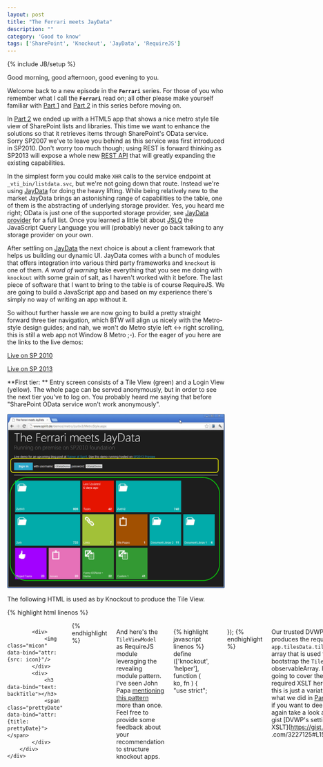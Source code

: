 ```yaml
---
layout: post
title: "The Ferrari meets JayData"
description: ""
category: 'Good to know'
tags: ['SharePoint', 'Knockout', 'JayData', 'RequireJS']
---
```

{% include JB/setup %}


Good morning, good afternoon, good evening to you.


Welcome back to a new episode in the **`Ferrari`** series. For
those of you who remember what I call the **`Ferrari`** read on; all other please make yourself familiar with
[Part 1] and [Part 2] in this series before moving on.

In [Part 2] we
ended up with a HTML5 app that shows a nice metro style tile view of SharePoint lists and libraries. This time we want
to enhance the solutions  so that it retrieves items through SharePoint's OData service. Sorry SP2007 we've to leave
you behind as this service was first introduced in
SP2010. Don't worry too much though; using REST is forward thinking as SP2013
 will expose a whole new [REST API] that will
 greatly expanding the existing capabilities.

In the simplest form you could make `XHR` calls to the service endpoint at `_vti_bin/listdata.svc`,
but we're not going down that route.
Instead we're using [JayData] for doing the heavy lifting. While being relatively new to the market JayData brings an
astonishing range of capabilities to the
table, one of them is the abstracting of underlying storage provider. Yes, you heard me right;
OData is just one of the supported storage provider, see [JayData provider] for a full list.
Once you learned a little bit about [JSLQ] the JavaScript Query Language you will (probably) never go back talking to
 any storage provider on your own.

After settling on [JayData] the next choice is about a client framework that helps us building our dynamic UI.
JayData comes with a bunch of modules that offers integration into various third party frameworks and `knockout` is one of them.
*A word of warning* take everything that you see me doing with `knockout` with some grain of salt,
as I haven't worked with it before.
The last piece of software that I want to bring to
the table is of course RequireJS. We are going to build a JavaScript app and based on my experience there's simply
no way of writing an app without it.

So without further hassle  we are now going to build a pretty straight forward three tier navigation,
which BTW will align us nicely with the Metro-style design guides; and nah, we won't do Metro style left <-> right
scrolling, this is still a web app not Window 8 Metro ;-). For the eager of you here are the links to the live demos:


[Live on SP 2010 ](http://www.spirit.de/demos/metro/zurbv3/MetroStyle.aspx)

[Live on SP 2013 ](https://spirit2013preview-public.sharepoint.com/zurbv3/MetroStyle.aspx)

**First tier: ** Entry screen consists of a Tile View (green) and a Login View (yellow). The whole page can be
served anonymously, but in order to see the next tier you've to log on. You probably heard me saying that before "SharePoint
 OData service won't work anonymously".

![Tile View](/img/2012-08-01-TileView.jpg)

The following HTML is used as by Knockout to produce the Tile View.

{% highlight html linenos %}
<div class="row" id="tileVM">
    <div class="twelve columns tiles"
         data-bind="foreach: TileData, updateTilesOnce: true">
        <div class="live-tile" data-stops="100%" data-speed="750" data-delay="-1"
             data-bind="class: color + ' ' + size,
                        attr: {'data-mode': mode ? mode : '', 'data-direction': direction} ,
                        click: $root.goToDetail">
            <span class="tile-title" data-bind="text: title"></span>
            <span class="badge" data-bind="text: count"></span>

            <div>
                <img class="micon" data-bind="attr: {src: icon}"/>
            </div>
            <div>
                <h3 data-bind="text: backTitle"></h3>
                <span class="prettyDate" data-bind="attr: {title: prettyDate}"></span>
            </div>
        </div>
    </div>
</div>
{% endhighlight %}


And here's the `TileViewModel` as RequireJS module leveraging the revealing module pattern. I've seen John Papa
[mentioning this pattern](http://johnpapa.net/spapost2) more than once. Feel free to provide some feedback about your
 recommendation to structure knockout apps.

{% highlight javascript linenos %}
define (['knockout', 'helper'], function ( ko, fn ) {
    "use strict";

    return function () {
        // ko observables
        var userId = ko.observable ().subscribeTo ('userId'),
            selectedList = ko.observable ().subscribeTo ('selectedList'),
            TileData = ko.observableArray ([]),
        // functions
            goToDetail;

        // end of var declaration

        goToDetail = function ( tile, event ) {
            if ( userId () !== 'anonymous' ) {

                selectedList (fn.cleanup (tile.title));
                location.hash = '/view/' + selectedList ();
            }
            else {
                alert (' Make sure to log on.');
            }
        };

        // Bootstrap
        TileData (app.tilesData.tiles.tile);


        // Return public methods
        return{
            userId : userId,
            TileData : TileData,
            goToDetail : goToDetail
        };
    };
});
{% endhighlight %}

Our trusted DVWP produces the required `app.tilesData.tiles.tile` array that is used to bootstrap the `TileData`
observableArray. I'm not going to cover the required XSLT here as this is just a variation what we did in [Part 2],
but if you want to deep dive again take a look at this gist [DVWP's settings and XSLT](https://gist.github
.com/3227125#L150).

Here's the HTML for the login area and the related LogonViewModel.

{% highlight html linenos %}
 <div id="logonVM">
    <div data-bind="visible: userId() !== 'anonymous' " style="display: none;">
        You're logged on as: <span class="success label" data-bind="text: userId"></span>
    </div>
    <div data-bind="visible: userId() === 'anonymous' " style="display: none;">
        <a href="#" data-bind="attr: {href: loginURL}" class="button"> Sign
            in</a>
        with username: <span class="secondary label">ODataDemo</span> password: <span class="secondary label">OData!Demo</span>
    </div>
</div>
{% endhighlight %}


{% highlight javascript linenos %}
define (['knockout'], function ( ko ) {
    "use strict";

    return function () {
        var userId = ko.observable (app.configMap.userId).publishOn ('userId'),
            loginURL;

        loginURL = ko.computed (function () {
            return '../_layouts/Authenticate.aspx?Source=' + encodeURIComponent (location.pathname) + location.hash;
        });

        // Return public methods
        return {
            userId : userId,
            loginURL : loginURL
        }
    }
});
{% endhighlight %}


**Second tier: ** The Login View (yellow) will show your username once you're logged in and by clicking on one of the
tiles you'll see 10 items of the chosen list or library. Bear in mind that this is a demo, but adding paging,
sorting and filtering per data source **in the UI** would be a pretty straight forward as they are already
implemented in the ListingViewModel.

![Listing View](/img/2012-08-01-ListingView.jpg)

**Third tier: ** By clicking on one of the level 2 tiles you'll see the full detail information on the right. One of
the benefits of working with OData is that is allows you to get multiple related information in single call,
which greatly simplifies your life as client side app developer.

From the [OData website](http://www.odata.org/documentation/uri-conventions/#ExpandSystemQueryOption)

> A URI with a $expand System Query Option indicates that Entries associated with the Entry or Collection of Entries
> identified by the Resource Path section of the URI must be represented inline (i.e. eagerly loaded). For example,
> if you want to identify a category and its products, you could use two URIs (and execute two requests),
> one for /Categories(1) and one for /Categories(1)/Products. The '$expand' option allows you to identify related
> Entries with a single URI such that a graph of Entries could be retrieved with a single HTTP request.



![Detail View](/img/2012-08-01-DetailView.jpg)

For this demo I haven't separated the Listing and the Detail view and the Detail view is just an un-styled list of
properties for the current item.
For a larger application it would probably make sense to separate the views and work the detail view a little bit
 out `;-)`.

To see the full html and JS that is involved take  a look at [this gist](https://gist.github.com/3227125),
I'm going to concentrate on the parts that deal with the JayData configuration here.

But before we can do that, we need to take quick look how all the various VMs are integrated by RequireJS. As in
almost every standard
RequireJS app there's a `main.js` file that allows you to configure various aspects and then kick off your app.

{% highlight javascript linenos %}
require.config({
   //By default load any module IDs from js/lib
    baseUrl : 'libs',
    paths : {
       // Try loading from CDN first
       ...

require(['app'], function (app) {
    // we can safely kick of the app even before document.ready
    app.init();
});
{% endhighlight %}

Within app.js we define dependencies on the various VMs that you've seen earlier and within the `init` method we use
`ko.applyBindings()` to bind them to the corresponding element in the DOM. As said I'm new to knockout,
so I leave to the experts if that's a recommend pattern or not.  At least it's working,
so it can't be totally wrong ;-).
  Path.js is used as a light alternative to sammy.js in order to setup some URL rules. As you can see Ryan Niemeyer's
  excellent [postbox] -a native ko pubsub sytem- is used to notify subscribers whenever changes occur.

[postbox]: http://www.knockmeout.net/2012/05/using-ko-native-pubsub.html

{% highlight javascript linenos %}
define (['jquery', 'knockout', 'LogonVM', 'TileVM', 'ListingVM', 'postbox', 'path', 'appData', 'kocBH' ],
    function ( $, ko, LogonVM, TileVM, ListingVM, postbox ) {
        "use strict";

        var init = function () {

            // Exposing ko as global
            window.ko = window.ko || ko;
            var $tileContainer = $ ('#tileVM');

            // Configuring JayData to use current site's Odata service
            app.context = new app.MetroStyleDataContext ({ name : 'oData', oDataServiceHost : '../_vti_bin/listdata.svc' });

            // binding ko to the appropriate container
            ko.applyBindings (new TileVM (), document.getElementById ('tileVM'));
            ko.applyBindings (new LogonVM (), document.getElementById ('logonVM'));
            ko.applyBindings (new ListingVM (), document.getElementById ('listingVM'));

            // Client-side routes. Path exposed as global via shim configuration
            function toggleTiles() {
                var isVisible = $tileContainer.css ('display') === 'block';
                isVisible ? $tileContainer.slideUp (300) : $tileContainer.slideDown (300);
            }

            Path.map ("#/view/:list").to (function () {
                postbox.publish ('selectedList', this.params.list);
            }).enter (toggleTiles);

            Path.map ("(#)").to (function () {
                postbox.publish ('selectedList', '');
            }).enter (toggleTiles);

            Path.listen ();
        };

        return {
            init : init
        }

    });
{% endhighlight %}


Boy, Rainer! All those talk about RequireJS and knockout basics. I'm already familiar with it,
so where's the beef? You promised to tell us about JayData, didn't you?

Yes I did and here you go.

**Part 1**: Retrieving ListingView date via OData service.

{% highlight javascript linenos %}
 postbox.subscribe ("selectedList", function ( newValue ) {
    if ( app.configMap.userId === 'anonymous' ) {
        return alert ('Make sure to log on.');
    }
    if ( newValue !== '' ) {
        // Clean out existing itemDetail
        itemDetail ([]);
        var base = app.context[newValue],
            myBase = _.extend ({}, base),
            sortExp = 'it.' + orderBy ();

        if ( orderAsc () ) {
            _.extend (myBase, myBase.orderBy (sortExp));
        }
        else {
            _.extend (myBase, myBase.orderByDescending (sortExp));
        }
        _.each (includeArray (), function ( inc ) {
            _.extend (myBase, myBase.include (inc));
        });
        myBase.map (chooseMap (newValue))
            .take (take ())
            .toArray (allItems);
    }
    else {
        // Clean out existing allItems
        allItems ([]);
        // Clean out existing itemDetail
        itemDetail ([]);
    }
});
{% endhighlight %}

Within ListingViewModel.js you find the above  `postbox.subcriber` that listen to any change in the
`selectedList` channel. After checking if there's a non empty value and that the user is already logged in [JayData]
takes over.

1. `app.context` knows about all lists and libraries, so here we use `base` to select a specific one
`var base = app.context[newValue]`

2. `orderBy()` or `orderByDescending()` are using the default sorting criteria . This can be modified during
runtime by updating the `OrderAsc` and `OrderBy` observables.

 3. `include()` in OData terms maps to the OData `$expand` verb. Default settings here are `CreatedBy` and
 `ModifiedBy`. There's a `includeArray()` observabelArray that is used to store the ones you're interested in.

 4. `map()` mapping or projection is another important feature that allows you to select specific fields instead
 of retrieving all information. I'm using the `chooseMap()` method here in order to retrieve a small set of fields based on
 their availability e.g. `Title` vs. `Name` vs `URL`.

5. `take()` allows you to restrict the number of items returned by the system. Again a observable is used to store
the default.

6. `toArray()` and finally this method is used to update the `allItems` observableArray. For those of you that are
curious how that works under the cover, take a look at the [following blog post](http://jaydata
 .org/blog/how-to-use-jaydata-with-knockoutjs).

**Part 2**: Retrieving the Detail View data for a selected item.

{% highlight javascript linenos %}
 showDetails = function (currItem) {
    var currentList = selectedList();

    app.context[currentList]
        .single(function (item) {
            return item.Id == this.Id
        },
        {Id : currItem.Id},
        function (item) {
            var keyValue = [];
            _.each(item.toJSON(), function (val, key) {
                keyValue.push({"key" : key, "val" : val});
            });
            itemDetail([]);
            ko.utils.arrayPushAll(itemDetail(), keyValue);
            itemDetail.valueHasMutated();
        });
};
{% endhighlight %}

Come on, that's almost too easy isn't it? This time we're using [JSLQ]\`s `.single` method to retrieve ONE item based
 on a unique criteria, here the `currItem.Id`. Whenever the system returns the information it's converted to JSON.
 Underscore's  `each` method allows us to push the returned key/value pairs into the
 keyValue array. Whenever done we use `ko.utils.arrayPushAll` to update the `itemDetails()` observable and
 `valueHasMutated()` to notify it about the changes.


As you can see, we haven't dealt a bit with the native OData protocol and when you take a look at what's going over
the wire you'll be surprised how complex it can get. But luckily that is of no concern for us any longer as we only
have to deal with [JSLQ].

That's it for today, but before you ask I wanna cover two questions that I feel coming up:

Would you choose JayData for another project?

That's a clear YES. JayData is something that's better than sliced bread. Luckily it's already invented.

Would you choose knockout for another project?

Yes... most likely. After reading some of the stuff over at the [knockout site](http://knockoutjs.com/) itself,
but more
important over at [Ryan Niemeyer's blog](http://www.knockmeout.net/), I found it pretty straight forward to work with.
 By being the only overall framework that JayData supports as
module at the moment, it's the natural choice for the time being. With that said,
there are already Sencha and Titanium modules out there, so maybe there's a JayData backbone module one day... at
that point feel free to ask me that question again.

One last thing, you can find the code for the 2010 demo site on [github](https://github
.com/RainerAtSpirit/FerrariMeetsJayData).
You have to update the appdata.js in order to work in your environment. Checkout
[this post](http://localhost:4000/2012/07/13/metro-javascript-app---strongly-typed/) that guides you through the
required steps with `JaySvcUtil`.

[Part 1]: http://rainerat.spirit.de/2012/07/15/sharepoint-dvwp-from-workhorse-to-ferrari-in-7-steps/
[Part 2]: http://rainerat.spirit.de/2012/07/20/the-sharepoint-dvwp-in-ferrari-mode-strikes-again/
[REST API]: http://msdn.microsoft.com/en-us/library/fp142385(v=office.15).aspx
[JayData]: http://jaydata.org
[JayData provider]: http://jaydata.org/providers
[JSLQ]: http://jaydata.org/blog/javascript-language-query-jslq-101